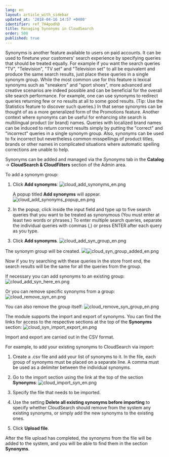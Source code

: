 ```yaml
---
lang: en
layout: article_with_sidebar
updated_at: '2018-04-16 14:57 +0400'
identifier: ref_7H4podhD
title: Managing Synonyms in CloudSearch
order: 500
published: true
---
```

Synonyms is another feature available to users on paid accounts. It can be used to fine­tune your customers' search experience by specifying queries that should be treated equally. For example if you want the search queries "TV", "Television", "TV set" and "Television set" to all be equivalent and produce the same search results, just place these queries in a single synonym group. While the most common use for this feature is lexical synonyms such as "sneakers" and "sport shoes", more advanced and creative scenarios are indeed possible and can be beneficial for the overall site search performance. For example, one can use synonyms to redirect queries returning few or no results at all to some good results. (Tip: Use the Statistics feature to discover such queries.) In that sense synonyms can be thought of as a more generalized form of the Promotions feature. Another context where synonyms can be useful for enhancing site search is multilingual product (or brand) names. Queries with localized brand names can be induced to return correct results simply by putting the "correct" and "incorrect" queries in a single synonym group. Also, synonyms can be used to fix incorrect but nevertheless common misspellings of product titles, brands or other names in complicated situations where automatic spelling corrections are unable to help. 

Synonyms can be added and managed via the _Synonyms_ tab in the **Catalog** -> **CloudSearch & CloudFilters** section of the Admin area. 

To add a synonym group:

1. Click **Add synonyms**:
   ![cloud_add_synonyms_en.png]({{site.baseurl}}/attachments/ref_7H4podhD/cloud_add_synonyms_en.png)
   
   A popup titled **Add synonyms** will appear.
   ![cloud_add_synonyms_popup_en.png]({{site.baseurl}}/attachments/ref_7H4podhD/cloud_add_synonyms_popup_en.png)
   
2. In the popup, click inside the input field and type up to five search queries that you want to be treated as synonymous (You must enter at least two words or phrases.) To enter multiple search queries, separate the individual queries with commas (,) or press ENTER after each query as you type.

3. Click **Add synonyms**.
   ![cloud_add_syn_group_en.png]({{site.baseurl}}/attachments/ref_7H4podhD/cloud_add_syn_group_en.png)

The synonym group will be created. 
   ![]({{site.baseurl}}/attachments/ref_7H4podhD/cloud_syn_group_added_en.png)![cloud_syn_group_added_en.png]({{site.baseurl}}/attachments/ref_7H4podhD/cloud_syn_group_added_en.png)

Now if you try searching with these queries in the store front end, the search results will be the same for all the queries from the group.

If necessary you can add synonyms to an existing group:
   ![cloud_add_syn_here_en.png]({{site.baseurl}}/attachments/ref_7H4podhD/cloud_add_syn_here_en.png)

Or you can remove specific synonyms from a group: 
   ![cloud_remove_syn_en.png]({{site.baseurl}}/attachments/ref_7H4podhD/cloud_remove_syn_en.png)

You can also remove the group itself:
   ![cloud_remove_syn_group_en.png]({{site.baseurl}}/attachments/ref_7H4podhD/cloud_remove_syn_group_en.png)
   
The module supports the import and export of synonyms. You can find the links for access to the respective sections at the top of the **Synonyms** section:
   ![cloud_syn_import_export_en.png]({{site.baseurl}}/attachments/ref_7H4podhD/cloud_syn_import_export_en.png)

Import and export are carried out in the CSV format.

For example, to add your existing synonyms to CloudSearch via import:

   1. Create a .csv file and add your list of synonyms to it. In the file, each group of synonyms must be placed on a separate line. A comma must be used as a delimiter between the individual synonyms.

   2. Go to the import section using the link at the top of the section **Synonyms**:
      ![cloud_import_syn_en.png]({{site.baseurl}}/attachments/ref_7H4podhD/cloud_import_syn_en.png)
   
   3. Specify the file that needs to be imported. 
   
   4. Use the setting **Delete all existing synonyms before importing** to specify whether CloudSearch should remove from the system any existing synonyms, or simply add the new synonyms to the existing ones. 
   
   5. Click **Upload file**.

After the file upload has completed, the synonyms from the file will be added to the system, and you will be able to find them in the section **Synonyms**.
